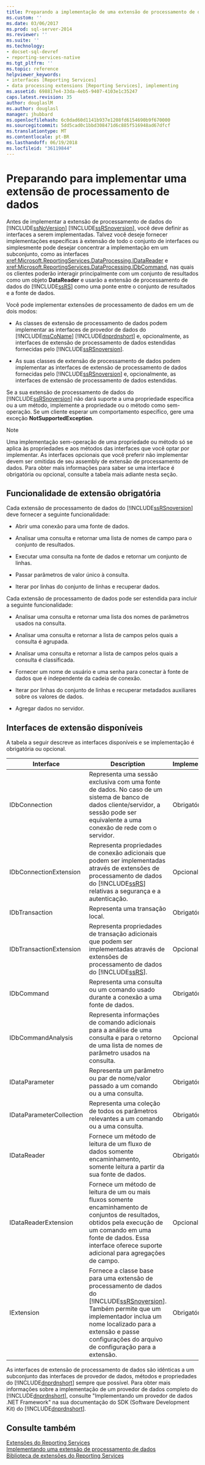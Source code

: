 ```yaml
---
title: Preparando a implementação de uma extensão de processamento de dados | Microsoft Docs
ms.custom: ''
ms.date: 03/06/2017
ms.prod: sql-server-2014
ms.reviewer: ''
ms.suite: ''
ms.technology:
- docset-sql-devref
- reporting-services-native
ms.tgt_pltfrm: ''
ms.topic: reference
helpviewer_keywords:
- interfaces [Reporting Services]
- data processing extensions [Reporting Services], implementing
ms.assetid: 698817e4-33da-4eb5-9407-4103e1c35247
caps.latest.revision: 35
author: douglaslM
ms.author: douglasl
manager: jhubbard
ms.openlocfilehash: 6c0dad60d1141b937e1208fd6154690b9f670000
ms.sourcegitcommit: 5dd5cad0c1bbd308471d6c885f516948ad67dfcf
ms.translationtype: MT
ms.contentlocale: pt-BR
ms.lasthandoff: 06/19/2018
ms.locfileid: "36119844"
---
```

# <a name="preparing-to-implement-a-data-processing-extension"></a>Preparando para implementar uma extensão de processamento de dados
  Antes de implementar a extensão de processamento de dados do [!INCLUDE[ssNoVersion](../../../includes/ssnoversion-md.md)] [!INCLUDE[ssRSnoversion](../../../includes/ssrsnoversion-md.md)], você deve definir as interfaces a serem implementadas. Talvez você deseje fornecer implementações específicas à extensão de todo o conjunto de interfaces ou simplesmente pode desejar concentrar a implementação em um subconjunto, como as interfaces <xref:Microsoft.ReportingServices.DataProcessing.IDataReader> e <xref:Microsoft.ReportingServices.DataProcessing.IDbCommand>, nas quais os clientes poderão interagir principalmente com um conjunto de resultados como um objeto **DataReader** e usarão a extensão de processamento de dados do [!INCLUDE[ssRS](../../../includes/ssrs-md.md)] como uma ponte entre o conjunto de resultados e a fonte de dados.  
  
 Você pode implementar extensões de processamento de dados em um de dois modos:  
  
-   As classes de extensão de processamento de dados podem implementar as interfaces de provedor de dados do [!INCLUDE[msCoName](../../../includes/msconame-md.md)] [!INCLUDE[dnprdnshort](../../../includes/dnprdnshort-md.md)] e, opcionalmente, as interfaces de extensão de processamento de dados estendidas fornecidas pelo [!INCLUDE[ssRSnoversion](../../../includes/ssrsnoversion-md.md)].  
  
-   As suas classes de extensão de processamento de dados podem implementar as interfaces de extensão de processamento de dados fornecidas pelo [!INCLUDE[ssRSnoversion](../../../includes/ssrsnoversion-md.md)] e, opcionalmente, as interfaces de extensão de processamento de dados estendidas.  
  
 Se a sua extensão de processamento de dados do [!INCLUDE[ssRSnoversion](../../../includes/ssrsnoversion-md.md)] não dará suporte a uma propriedade específica ou a um método, implemente a propriedade ou o método como sem-operação. Se um cliente esperar um comportamento específico, gere uma exceção **NotSupportedException**.  
  
> [!NOTE]  
>  Uma implementação sem-operação de uma propriedade ou método só se aplica às propriedades e aos métodos das interfaces que você optar por implementar. As interfaces opcionais que você preferir não implementar devem ser omitidas de seu assembly de extensão de processamento de dados. Para obter mais informações para saber se uma interface é obrigatória ou opcional, consulte a tabela mais adiante nesta seção.  
  
## <a name="required-extension-functionality"></a>Funcionalidade de extensão obrigatória  
 Cada extensão de processamento de dados do [!INCLUDE[ssRSnoversion](../../../includes/ssrsnoversion-md.md)] deve fornecer a seguinte funcionalidade:  
  
-   Abrir uma conexão para uma fonte de dados.  
  
-   Analisar uma consulta e retornar uma lista de nomes de campo para o conjunto de resultados.  
  
-   Executar uma consulta na fonte de dados e retornar um conjunto de linhas.  
  
-   Passar parâmetros de valor único à consulta.  
  
-   Iterar por linhas do conjunto de linhas e recuperar dados.  
  
 Cada extensão de processamento de dados pode ser estendida para incluir a seguinte funcionalidade:  
  
-   Analisar uma consulta e retornar uma lista dos nomes de parâmetros usados na consulta.  
  
-   Analisar uma consulta e retornar a lista de campos pelos quais a consulta é agrupada.  
  
-   Analisar uma consulta e retornar a lista de campos pelos quais a consulta é classificada.  
  
-   Fornecer um nome de usuário e uma senha para conectar à fonte de dados que é independente da cadeia de conexão.  
  
-   Iterar por linhas do conjunto de linhas e recuperar metadados auxiliares sobre os valores de dados.  
  
-   Agregar dados no servidor.  
  
## <a name="available-extension-interfaces"></a>Interfaces de extensão disponíveis  
 A tabela a seguir descreve as interfaces disponíveis e se implementação é obrigatória ou opcional.  
  
|Interface|Description|Implementação|  
|---------------|-----------------|--------------------|  
|IDbConnection|Representa uma sessão exclusiva com uma fonte de dados. No caso de um sistema de banco de dados cliente/servidor, a sessão pode ser equivalente a uma conexão de rede com o servidor.|Obrigatório|  
|IDbConnectionExtension|Representa propriedades de conexão adicionais que podem ser implementadas através de extensões de processamento de dados do [!INCLUDE[ssRS](../../../includes/ssrs-md.md)] relativas a segurança e a autenticação.|Opcional|  
|IDbTransaction|Representa uma transação local.|Obrigatório|  
|IDbTransactionExtension|Representa propriedades de transação adicionais que podem ser implementadas através de extensões de processamento de dados do [!INCLUDE[ssRS](../../../includes/ssrs-md.md)].|Opcional|  
|IDbCommand|Representa uma consulta ou um comando usado durante a conexão a uma fonte de dados.|Obrigatório|  
|IDbCommandAnalysis|Representa informações de comando adicionais para a análise de uma consulta e para o retorno de uma lista de nomes de parâmetro usados na consulta.|Opcional|  
|IDataParameter|Representa um parâmetro ou par de nome/valor passado a um comando ou a uma consulta.|Obrigatório|  
|IDataParameterCollection|Representa uma coleção de todos os parâmetros relevantes a um comando ou a uma consulta.|Obrigatório|  
|IDataReader|Fornece um método de leitura de um fluxo de dados somente encaminhamento, somente leitura a partir da sua fonte de dados.|Obrigatório|  
|IDataReaderExtension|Fornece um método de leitura de um ou mais fluxos somente encaminhamento de conjuntos de resultados, obtidos pela execução de um comando em uma fonte de dados. Essa interface oferece suporte adicional para agregações de campo.|Opcional|  
|IExtension|Fornece a classe base para uma extensão de processamento de dados do [!INCLUDE[ssRSnoversion](../../../includes/ssrsnoversion-md.md)]. Também permite que um implementador inclua um nome localizado para a extensão e passe configurações do arquivo de configuração para a extensão.|Obrigatório|  
  
 As interfaces de extensão de processamento de dados são idênticas a um subconjunto das interfaces de provedor de dados, métodos e propriedades do [!INCLUDE[dnprdnshort](../../../includes/dnprdnshort-md.md)] sempre que possível. Para obter mais informações sobre a implementação de um provedor de dados completo do [!INCLUDE[dnprdnshort](../../../includes/dnprdnshort-md.md)], consulte "Implementando um provedor de dados .NET Framework" na sua documentação do SDK (Software Development Kit) do [!INCLUDE[dnprdnshort](../../../includes/dnprdnshort-md.md)].  
  
## <a name="see-also"></a>Consulte também  
 [Extensões do Reporting Services](../reporting-services-extensions.md)   
 [Implementando uma extensão de processamento de dados](implementing-a-data-processing-extension.md)   
 [Biblioteca de extensões do Reporting Services](../reporting-services-extension-library.md)  
  
  